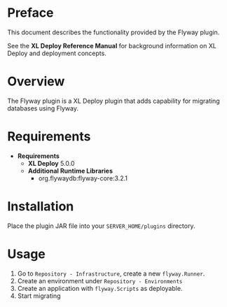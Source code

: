 # Preface #

This document describes the functionality provided by the Flyway plugin.

See the **XL Deploy Reference Manual** for background information on XL Deploy and deployment concepts.

# Overview #

The Flyway plugin is a XL Deploy plugin that adds capability for migrating databases using Flyway.

# Requirements #

* **Requirements**
	* **XL Deploy** 5.0.0
	* **Additional Runtime Libraries**
		* org.flywaydb:flyway-core:3.2.1

# Installation #

Place the plugin JAR file into your `SERVER_HOME/plugins` directory.

# Usage #

1. Go to `Repository - Infrastructure`, create a new `flyway.Runner`.
2. Create an environment under `Repository - Environments`
3. Create an application with `flyway.Scripts` as deployable.
4. Start migrating
